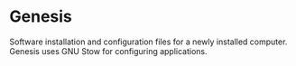 Genesis
=======

Software installation and configuration files for a newly installed computer.
Genesis uses GNU Stow for configuring applications.
